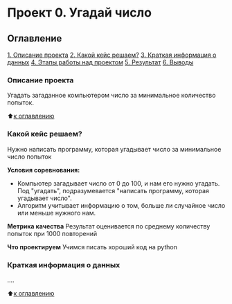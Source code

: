 # Проект 0. Угадай число

## Оглавление
[1. Описание проекта](https://github.com/bekzhus/sf_data_science/tree/main/project_0/README.md#Описание-проекта)
[2. Какой кейс решаем?](https://github.com/bekzhus/sf_data_science/tree/main/project_0/README.md#Какой-кейс-решаем)
[3. Краткая информация о данных](https://github.com/bekzhus/sf_data_science/tree/main/project_0/README.md#Краткая-информация-о-данных)
[4. Этапы работы над проектом](https://github.com/bekzhus/sf_data_science/tree/main/project_0/README.md#Этапы-работы-над-проектом)
[5. Результат](https://github.com/bekzhus/sf_data_science/tree/main/project_0/README.md#Результат)
[6. Выводы](https://github.com/bekzhus/sf_data_science/tree/main/project_0/README.md#Выводы)

### Описание проекта
Угадать загаданное компьютером число за минимальное количество попыток.

:arrow_up:[к оглавлению](https://github.com/bekzhus/sf_data_science/tree/main/project_0/README.md#Оглавление)


### Какой кейс решаем?
Нужно написать программу, которая угадывает число за минимальное число попыток

**Условия соревнования:**
- Компьютер загадывает число от 0 до 100, и нам его нужно угадать. Под "угадать", подразумевается "написать программу, которая угадывает число".
- Алгоритм учитывает информацию о том, больше ли случайное число или меньше нужного нам.

**Метрика качества**
Результат оценивается по среднему количеству попыток при 1000 повторений

**Что проектируем**
Учимся писать хороший код на python


### Краткая информация о данных
....

:arrow_up:[к оглавлению](https://github.com/bekzhus/sf_data_science/tree/main/project_0/README.md#Оглавление)
